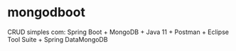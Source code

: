 # mongodboot

CRUD simples com: Spring Boot + MongoDB + Java 11 + Postman + Eclipse Tool Suite + Spring DataMongoDB
